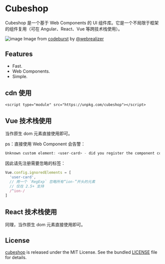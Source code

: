 # Cubeshop

Cubeshop 是一个基于 Web Components 的 UI 组件库。它是一个不局限于框架的组件复用（可在 Angular、React、Vue 等跨技术栈使用）。

![image](https://miro.medium.com/max/2000/1*-zkpV1IfOv-1dux6ZqWBCQ.png)
Image from [codeburst](https://codeburst.io/building-efficient-components-6ee2bdaea542) by [@webrealizer](https://twitter.com/webrealizer)

## Features

- Fast.
- Web Components.
- Simple.

## cdn 使用

```
<script type="module" src="https://unpkg.com/cubeshop"></script>
```

## Vue 技术栈使用

当作原生 dom 元素直接使用即可。

ps：直接使用 Web Component 会告警：
```js
Unknown custom element: <user-card> - did you register the component correctly? For recursive components, make sure to provide the "name" option.
```

因此请先注册需要忽略的标签：

```js
Vue.config.ignoredElements = [
  'user-card',
  // 用一个 `RegExp` 忽略所有“ion-”开头的元素
  // 仅在 2.5+ 支持
  /^ion-/
]
```

## React 技术栈使用


同理，当作原生 dom 元素直接使用即可。


## License

[cubeshop](https://github.com/allan2coder/cubeshop) is released
under the MIT License. See the bundled [LICENSE](./LICENSE) file for details.
